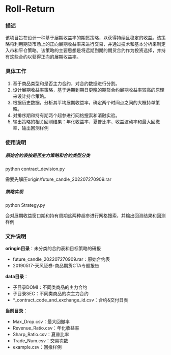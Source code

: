 # Roll-Return

### 描述

该项目旨在设计一种基于展期收益率的期货策略，以获得持续且稳定的收益。该策略将利用期货市场上的正向展期收益率来进行交易，并通过技术和基本分析来制定入市和平仓策略。该策略的主要思想是将远期到期的期货合约作为投资选择，并持有这些合约以获得正向的展期收益率。

### 具体工作
1. 基于商品类型和是否主力合约，对合约数据进行分割。
2. 设计展期收益率策略，基于远期到期日更晚的期货合约展期收益率较高的原理来设计持仓策略。
3. 根据历史数据，分析其平均展期收益率，确定两个时间点之间的大概持单策略。
4. 对排序期和持有期两个超参进行网格搜索和消融实验。
5. 输出策略的相关回测结果：年化收益率、夏普比率、收益波动率和最大回撤率，输出回测样例

### 使用说明

##### 原始合约表按是否主力策略和合约类型分类

python contract_devision.py

需要先解压origin/future_candle_202207270909.rar

##### 策略实现
python Strategy.py

会对展期收益窗口期和持有周期这两种超参进行网格搜索，并输出回测结果和回测样例

### 文件说明
**oringin目录**：未分类的合约表和目标策略的研报
- future_candle_202207270909.rar：原始合约表
- 20190517-天风证券-商品期货CTA专题报告

**data目录**：
- 子目录DOMI：不同类商品的主力合约
- 子目录SEC：不同类商品的次主力合约
- *_contract_code_and_exchange_id.csv：合约&交付日表

**当前目录**：
- Max_Drop.csv：最大回撤率
- Revenue_Ratio.csv：年化收益率
- Sharp_Ratio.csv：夏普比率
- Trade_Num.csv：交易次数
- example.csv：回撤样例
